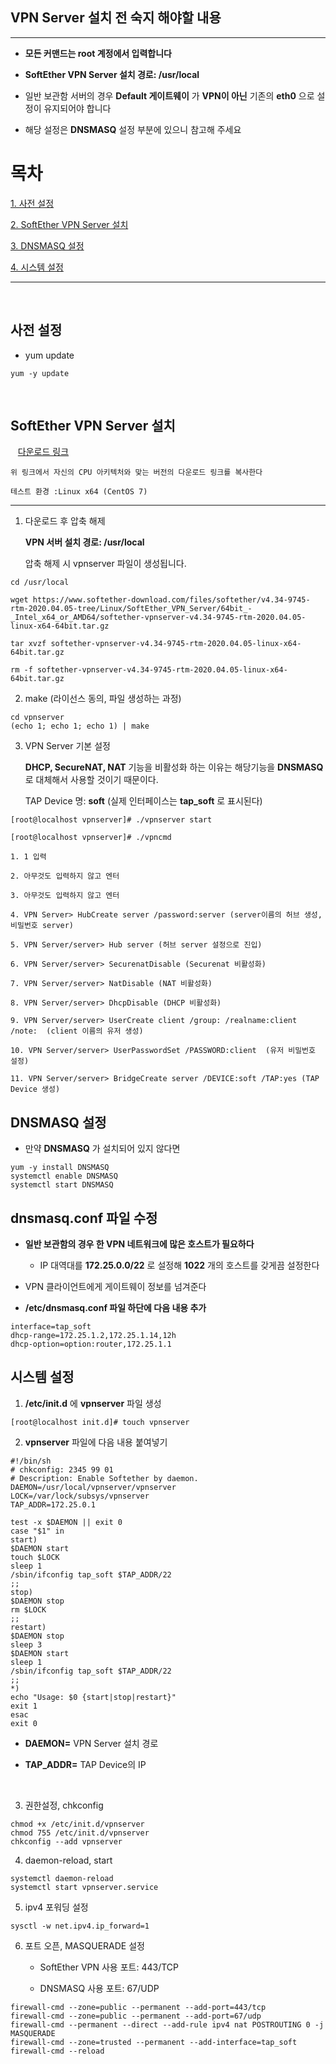 ## __VPN Server 설치 전 숙지 해야할 내용__
- - -

* __모든 커맨드는 root 계정에서 입력합니다__

* __SoftEther VPN Server 설치 경로: /usr/local__

* 일반 보관함 서버의 경우 __Default 게이트웨이__ 가 __VPN이 아닌__ 기존의 __eth0__ 으로 설정이 유지되어야 합니다

* 해당 설정은 __DNSMASQ__ 설정 부분에 있으니 참고해 주세요


# __목차__

[1. 사전 설정](#사전-설정)

[2. SoftEther VPN Server 설치](#SoftEther-VPN-Server-설치)

[3. DNSMASQ 설정](#__DNSMASQ__-설정)

[4. 시스템 설정](#시스템-설정)
- - -
&nbsp;
## __사전 설정__

* yum update
<pre>
<code>yum -y update</code>
</pre>
&nbsp;
## __SoftEther VPN Server 설치__
&nbsp;&nbsp;&nbsp;[다운로드 링크](https://www.softether-download.com/en.aspx?product=softether)

    위 링크에서 자신의 CPU 아키텍처와 맞는 버전의 다운로드 링크를 복사한다

    테스트 환경 :Linux x64 (CentOS 7)

- - -

1. 다운로드 후 압축 해제

    __VPN 서버 설치 경로: /usr/local__

    압축 해제 시 vpnserver 파일이 생성됩니다.

<pre>
<code>cd /usr/local

wget https://www.softether-download.com/files/softether/v4.34-9745-rtm-2020.04.05-tree/Linux/SoftEther_VPN_Server/64bit_-_Intel_x64_or_AMD64/softether-vpnserver-v4.34-9745-rtm-2020.04.05-linux-x64-64bit.tar.gz

tar xvzf softether-vpnserver-v4.34-9745-rtm-2020.04.05-linux-x64-64bit.tar.gz

rm -f softether-vpnserver-v4.34-9745-rtm-2020.04.05-linux-x64-64bit.tar.gz</code>
</pre>

2. make (라이선스 동의, 파일 생성하는 과정)
<pre>
<code>cd vpnserver
(echo 1; echo 1; echo 1) | make</code>
</pre>

3. VPN Server 기본 설정

    __DHCP, SecureNAT, NAT__ 기능을 비활성화 하는 이유는 해당기능을 __DNSMASQ__ 로 대체해서 사용할 것이기 때문이다.

    TAP Device 명: __soft__ (실제 인터페이스는 __tap_soft__ 로 표시된다)
<pre>
<code>[root@localhost vpnserver]# ./vpnserver start

[root@localhost vpnserver]# ./vpncmd

1. 1 입력

2. 아무것도 입력하지 않고 엔터

3. 아무것도 입력하지 않고 엔터

4. VPN Server> HubCreate server /password:server (server이름의 허브 생성, 비밀번호 server)

5. VPN Server/server> Hub server (허브 server 설정으로 진입)

6. VPN Server/server> SecurenatDisable (Securenat 비활성화)

7. VPN Server/server> NatDisable (NAT 비활성화)

8. VPN Server/server> DhcpDisable (DHCP 비활성화)

9. VPN Server/server> UserCreate client /group: /realname:client /note:  (client 이름의 유저 생성)

10. VPN Server/server> UserPasswordSet /PASSWORD:client  (유저 비밀번호 설정)

11. VPN Server/server> BridgeCreate server /DEVICE:soft /TAP:yes (TAP Device 생성)</code>
</pre>

## __DNSMASQ__ 설정

* 만약 __DNSMASQ__ 가 설치되어 있지 않다면
<pre>
<code>yum -y install DNSMASQ
systemctl enable DNSMASQ
systemctl start DNSMASQ</code>
</pre>

## __dnsmasq.conf 파일 수정__

* __일반 보관함의 경우 한 VPN 네트워크에 많은 호스트가 필요하다__
    * IP 대역대를 __172.25.0.0/22__ 로 설정해 __1022__ 개의 호스트를 갖게끔 설정한다

* VPN 클라이언트에게 게이트웨이 정보를 넘겨준다
* __/etc/dnsmasq.conf 파일 하단에 다음 내용 추가__
<pre>
<code>interface=tap_soft
dhcp-range=172.25.1.2,172.25.1.14,12h
dhcp-option=option:router,172.25.1.1</code>
</pre>

## __시스템 설정__

1. __/etc/init.d__ 에 __vpnserver__ 파일 생성
<pre>
<code>[root@localhost init.d]# touch vpnserver</code>
</pre>

2. __vpnserver__ 파일에 다음 내용 붙여넣기
<pre>
<code>#!/bin/sh
# chkconfig: 2345 99 01
# Description: Enable Softether by daemon.
DAEMON=/usr/local/vpnserver/vpnserver
LOCK=/var/lock/subsys/vpnserver
TAP_ADDR=172.25.0.1

test -x $DAEMON || exit 0
case "$1" in
start)
$DAEMON start
touch $LOCK
sleep 1
/sbin/ifconfig tap_soft $TAP_ADDR/22
;;
stop)
$DAEMON stop
rm $LOCK
;;
restart)
$DAEMON stop
sleep 3
$DAEMON start
sleep 1
/sbin/ifconfig tap_soft $TAP_ADDR/22
;;
*)
echo "Usage: $0 {start|stop|restart}"
exit 1
esac
exit 0</code>
</pre>
* __DAEMON=__ VPN Server 설치 경로

* __TAP_ADDR=__ TAP Device의 IP

&nbsp;

3. 권한설정, chkconfig
<pre>
<code>chmod +x /etc/init.d/vpnserver
chmod 755 /etc/init.d/vpnserver
chkconfig --add vpnserver</code>
</pre>

4. daemon-reload, start
<pre>
<code>systemctl daemon-reload
systemctl start vpnserver.service</code>
</pre>

5. ipv4 포워딩 설정
<pre>
<code>sysctl -w net.ipv4.ip_forward=1</code>
</pre>

6. 포트 오픈, MASQUERADE 설정

    * SoftEther VPN 사용 포트: 443/TCP

    * DNSMASQ 사용 포트: 67/UDP
<pre>
<code>firewall-cmd --zone=public --permanent --add-port=443/tcp
firewall-cmd --zone=public --permanent --add-port=67/udp
firewall-cmd --permanent --direct --add-rule ipv4 nat POSTROUTING 0 -j MASQUERADE
firewall-cmd --zone=trusted --permanent --add-interface=tap_soft
firewall-cmd --reload</code>
</pre>